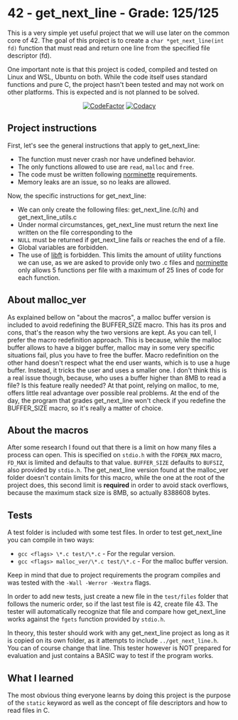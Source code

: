 # 42 - get_next_line - Grade: 125/125

This is a very simple yet useful project that we will use later on the
common core of 42. The goal of this project is to create a
`char *get_next_line(int fd)` function that must read and return one line
from the specified file descriptor (fd).

One important note is that this project is coded, compiled and tested on
Linux and WSL, Ubuntu on both. While the code itself uses standard functions
and pure C, the project hasn't been tested and may not work on other platforms.
This is expected and is not planned to be solved.

<div align=center>
<a href="https://www.codefactor.io/repository/github/xdec0de/42get_next_line"><img src="https://www.codefactor.io/repository/github/xdec0de/42get_next_line/badge" alt="CodeFactor"/></a>
<a href="https://app.codacy.com/gh/xDec0de/42get_next_line"><img src="https://app.codacy.com/project/badge/Grade/10f45c9430f540c2aca9ec4f0df218ff" alt="Codacy"/></a>
</div>

## Project instructions

First, let's see the general instructions that apply to get_next_line:

- The function must never crash nor have undefined behavior.
- The only functions allowed to use are `read`, `malloc` and `free`.
- The code must be written following
[norminette](https://github.com/42School/norminette) requirements.
- Memory leaks are an issue, so no leaks are allowed.

Now, the specific instructions for get_next_line:

- We can only create the following files: get_next_line.(c/h) and
get_next_line_utils.c
- Under normal circumstances, get_next_line must return the next
line written on the file corresponding to the
- `NULL` must be returned if get_next_line fails or reaches the
end of a file.
- Global variables are forbidden.
- The use of [libft](https://github.com/xDec0de/42libft) is forbidden.
This limits the amount of utility functions we can use, as we are asked
to provide only two .c files and
[norminette](https://github.com/42School/norminette) only allows 5 functions
per file with a maximum of 25 lines of code for each function.

## About malloc_ver

As explained bellow on "about the macros", a malloc buffer version is
included to avoid redefining the BUFFER_SIZE macro. This has its pros and
cons, that's the reason why the two versions are kept. As you can tell, I
prefer the macro redefinition approach. This is because, while the malloc
buffer allows to have a bigger buffer, malloc may in some very specific
situations fail, plus you have to free the buffer. Macro redefinition on
the other hand doesn't respect what the end user wants, which is to use
a huge buffer. Instead, it tricks the user and uses a smaller one. I don't
think this is a real issue though, because, who uses a buffer higher than
8MB to read a file? Is this feature really needed? At that point, relying
on malloc, to me, offers little real advantage over possible real problems.
At the end of the day, the program that grades get_next_line won't check if
you redefine the BUFFER_SIZE macro, so it's really a matter of choice.

## About the macros

After some research I found out that there is a limit on how many files a
process can open. This is specified on `stdio.h` with the `FOPEN_MAX` macro,
`FD_MAX` is limited and defaults to that value. `BUFFER_SIZE` defaults to
`BUFSIZ`, also provided by `stdio.h`. The get_next_line version found at the
malloc_ver folder doesn't contain limits for this macro, while the one at the
root of the project does, this second limit is **required** in order to avoid
stack overflows, because the maximum stack size is 8MB, so actually 8388608
bytes.

## Tests

A test folder is included with some test files. In order to test get_next_line
you can compile in two ways:

- `gcc <flags> \*.c test/\*.c` - For the regular version.
- `gcc <flags> malloc_ver/\*.c test/\*.c` - For the malloc buffer version.

Keep in mind that due to project requirements the program compiles and was
tested with the `-Wall -Werror -Wextra` flags.

In order to add new tests, just create a new file in the `test/files` folder
that follows the numeric order, so if the last test file is 42, create file 43.
The tester will automatically recognize that file and compare how get_next_line
works against the `fgets` function provided by `stdio.h`.

In theory, this tester should work with any get_next_line project as long as
it is copied on its own folder, as it attempts to include `../get_next_line.h`.
You can of course change that line. This tester however is NOT prepared for
evaluation and just contains a BASIC way to test if the program works.

## What I learned

The most obvious thing everyone learns by doing this project is the purpose of
the `static` keyword as well as the concept of file descriptors and how to
read files in C.

